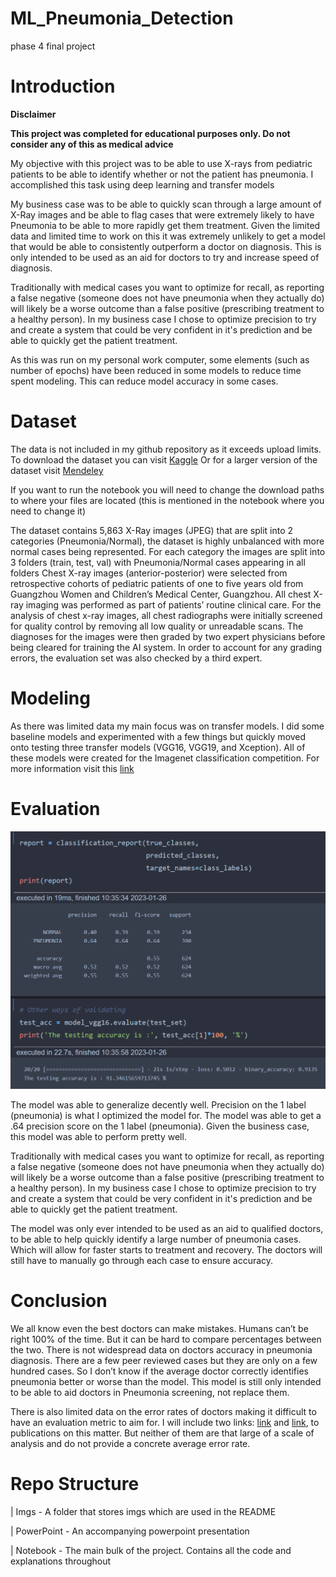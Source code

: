 # ML_Pneumonia_Detection
phase 4 final project

# Introduction

**Disclaimer**

**This project was completed for educational purposes only. Do not consider any of this as medical advice**

My objective with this project was to be able to use X-rays from pediatric patients to be able to identify whether or not the patient has pneumonia. I accomplished this task using deep learning and transfer models

My business case was to be able to quickly scan through a large amount of X-Ray images and be able to flag cases that were extremely likely to have Pneumonia to be able to more rapidly get them treatment. Given the limited data and limited time to work on this it was extremely unlikely to get a model that would be able to consistently outperform a doctor on diagnosis. This is only intended to be used as an aid for doctors to try and increase speed of diagnosis.

Traditionally with medical cases you want to optimize for recall, as reporting a false negative (someone does not have pneumonia when they actually do) will likely be a worse outcome than a false positive (prescribing treatment to a healthy person). In my business case I chose to optimize precision to try and create a system that could be very confident in it's prediction and be able to quickly get the patient treatment.

As this was run on my personal work computer, some elements (such as number of epochs) have been reduced in some models to reduce time spent modeling. This can reduce model accuracy in some cases.


# Dataset

The data is not included in my github repository as it exceeds upload limits. To download the dataset you can visit [Kaggle](https://www.kaggle.com/datasets/paultimothymooney/chest-xray-pneumonia) 
Or for a larger version of the dataset visit [Mendeley](https://data.mendeley.com/datasets/rscbjbr9sj/3) 

If you want to run the notebook you will need to change the download paths to where your files are located (this is mentioned in the notebook where you need to change it)

The dataset contains 5,863 X-Ray images (JPEG) that are split into 2 categories (Pneumonia/Normal), the dataset is highly unbalanced with more normal cases being represented. For each category the images are split into 3 folders (train, test, val) with Pneumonia/Normal cases appearing in all folders
Chest X-ray images (anterior-posterior) were selected from retrospective cohorts of pediatric patients of one to five years old from Guangzhou Women and Children’s Medical Center, Guangzhou. All chest X-ray imaging was performed as part of patients’ routine clinical care.
For the analysis of chest x-ray images, all chest radiographs were initially screened for quality control by removing all low quality or unreadable scans. The diagnoses for the images were then graded by two expert physicians before being cleared for training the AI system. In order to account for any grading errors, the evaluation set was also checked by a third expert.

# Modeling
As there was limited data my main focus was on transfer models. I did some baseline models and experimented with a few things but quickly moved onto testing three transfer models (VGG16, VGG19, and Xception). All of these models were created for the Imagenet classification competition. For more information visit this [link](https://dl.acm.org/doi/10.1145/3065386) 

# Evaluation
<img src="https://github.com/DivisiBULL/ML_Pneumonia_Detection/blob/main/Imgs/classification%20report%20pneumonia%20detection.PNG">

The model was able to generalize decently well. Precision on the 1 label (pneumonia) is what I optimized the model for. The model was able to get a .64 precision score on the 1 label (pneumonia). Given the business case, this model was able to perform pretty well. 

Traditionally with medical cases you want to optimize for recall, as reporting a false negative (someone does not have pneumonia when they actually do) will likely be a worse outcome than a false positive (prescribing treatment to a healthy person). In my business case I chose to optimize precision to try and create a system that could be very confident in it's prediction and be able to quickly get the patient treatment.

The model was only ever intended to be used as an aid to qualified doctors, to be able to help quickly identify a large number of pneumonia cases. Which will allow for faster starts to treatment and recovery. The doctors will still have to manually go through each case to ensure accuracy.


# Conclusion

We all know even the best doctors can make mistakes. Humans can’t be right 100% of the time. But it can be hard to compare percentages between the two. There is not widespread data on doctors accuracy in pneumonia diagnosis. There are a few peer reviewed cases but they are only on a few hundred cases. So I don’t know if the average doctor correctly identifies pneumonia better or worse than the model. 
This model is still only intended to be able to aid doctors in Pneumonia screening, not replace them. 

There is also limited data on the error rates of doctors making it difficult to have an evaluation metric to aim for. I will include two links: [link](https://pubmed.ncbi.nlm.nih.gov/18299488/) and [link](https://pubmed.ncbi.nlm.nih.gov/15759443/), to publications on this matter. But neither of them are that large of a scale of analysis and do not provide a concrete average error rate.


# Repo Structure

| Imgs - A folder that stores imgs which are used in the README

| PowerPoint - An accompanying powerpoint presentation

| Notebook - The main bulk of the project. Contains all the code and explanations throughout
